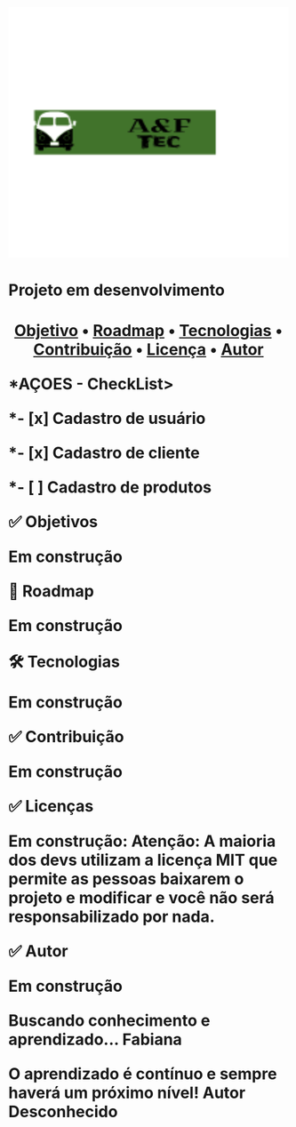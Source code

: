 <html>
<body>
<img src="Logoinicial.png" alt="some text" width=600 height=450> 
<h1>Projeto em desenvolvimento<h1>
<p align="center">
 <a href="#objetivo">Objetivo</a> •
 <a href="#roadmap">Roadmap</a> • 
 <a href="#tecnologias">Tecnologias</a> • 
 <a href="#contribuicao">Contribuição</a> • 
 <a href="#licenc-a">Licença</a> • 
 <a href="#autor">Autor</a>
</p>


<p>*AÇOES - CheckList>
<p>*- [x] Cadastro de usuário
<p>*- [x] Cadastro de cliente
<p>*- [ ] Cadastro de produtos
<p>
<p>✅ Objetivos
<p>Em construção
<p>
<p>
<p>🎲 Roadmap
<p>Em construção
<p>
<p>
<p>🛠 Tecnologias
<p>Em construção
<p>
<p>
<p>✅ Contribuição
<p>Em construção
<p>
<p>
<p>✅ Licenças
<p>Em construção: Atenção: A maioria dos devs utilizam a licença MIT que permite as pessoas baixarem o projeto e modificar e você não será responsabilizado por nada.
<p>
<p>
<p>✅ Autor
<p>Em construção
<p>
<p>
Buscando conhecimento e aprendizado... Fabiana
<p>
O aprendizado é contínuo e sempre haverá um próximo nível! Autor Desconhecido
